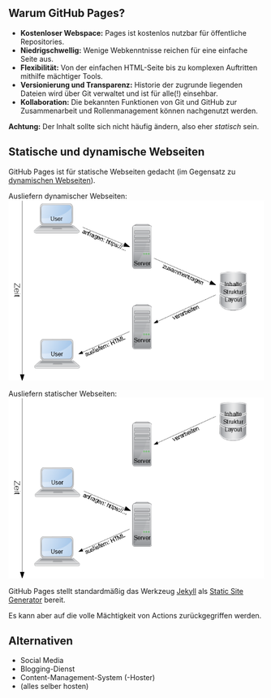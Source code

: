 ## Warum GitHub Pages?

- **Kostenloser Webspace:** Pages ist kostenlos nutzbar für öffentliche Repositories.
- **Niedrigschwellig:** Wenige Webkenntnisse reichen für eine einfache Seite aus.
- **Flexibilität:** Von der einfachen HTML-Seite bis zu komplexen Auftritten mithilfe mächtiger Tools.
- **Versionierung und Transparenz:** Historie der zugrunde liegenden Dateien wird über Git verwaltet und ist für alle(!) einsehbar.
- **Kollaboration:** Die bekannten Funktionen von Git und GitHub zur Zusammenarbeit und Rollenmanagement können nachgenutzt werden.

**Achtung:** Der Inhalt sollte sich nicht häufig ändern, also eher *statisch* sein.


## Statische und dynamische Webseiten

GitHub Pages ist für statische Webseiten gedacht (im Gegensatz zu [dynamischen Webseiten](https://de.wikipedia.org/wiki/Webseite#Dynamische_Webseiten)).

Ausliefern dynamischer Webseiten:  
![dynamische Webseite](dynamische_webseiten.png)

Ausliefern statischer Webseiten:  
![statische Webseite](statische_webseiten.png)

GitHub Pages stellt standardmäßig das Werkzeug [Jekyll](https://jekyllrb.com/) als [Static Site Generator](https://en.wikipedia.org/wiki/Static_site_generator) bereit.

Es kann aber auf die volle Mächtigkeit von Actions zurückgegriffen werden.


## Alternativen

- Social Media
- Blogging-Dienst 
- Content-Management-System (-Hoster)
- (alles selber hosten)
